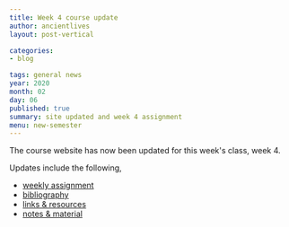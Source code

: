 ```yaml
---
title: Week 4 course update
author: ancientlives
layout: post-vertical

categories:
- blog

tags: general news
year: 2020
month: 02
day: 06
published: true
summary: site updated and week 4 assignment
menu: new-semester
---
```


The course website has now been updated for this week's class, week 4.

Updates include the following,

* [weekly assignment](/weekly_assignment)
* [bibliography](/bibliography)
* [links & resources](/links)
* [notes & material](/notes)

